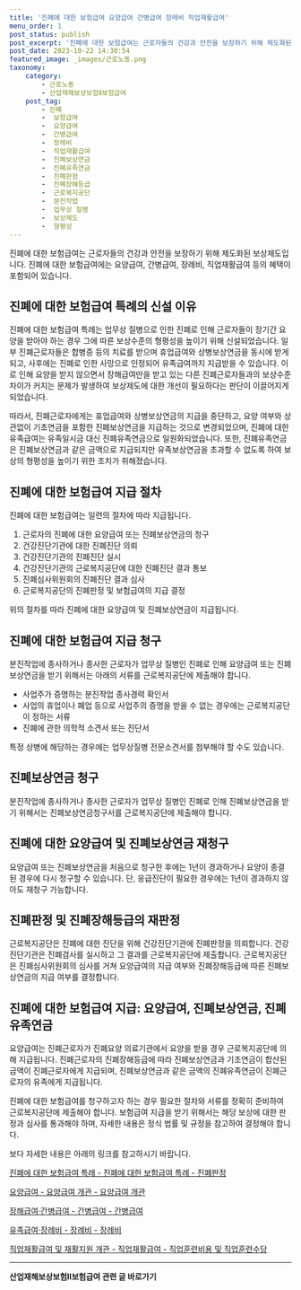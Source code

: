 ```yaml
---
title: '진폐에 대한 보험급여 요양급여 간병급여 장례비 직업재활급여'
menu_order: 1
post_status: publish
post_excerpt: '진폐에 대한 보험급여는 근로자들의 건강과 안전을 보장하기 위해 제도화된 보상제도입니다. 진폐에 대한 보험급여에는 요양급여, 간병급여, 장례비, 직업재활급여 등의 혜택이 포함되어 있습니다.'
post_date: 2023-10-22 14:30:54
featured_image: _images/근로노동.png
taxonomy:
    category:
        - 근로노동
        - 산업재해보상보험Ⅱ보험급여
    post_tag:
        - 진폐
        -  보험급여
        -  요양급여
        -  간병급여
        -  장례비
        -  직업재활급여
        -  진폐보상연금
        -  진폐유족연금
        -  진폐판정
        -  진폐장해등급
        -  근로복지공단
        -  분진작업
        -  업무상 질병
        -  보상제도
        -  형평성
---
```




진폐에 대한 보험급여는 근로자들의 건강과 안전을 보장하기 위해 제도화된 보상제도입니다. 진폐에 대한 보험급여에는 요양급여, 간병급여, 장례비, 직업재활급여 등의 혜택이 포함되어 있습니다.

## 진폐에 대한 보험급여 특례의 신설 이유

진폐에 대한 보험급여 특례는 업무상 질병으로 인한 진폐로 인해 근로자들이 장기간 요양을 받아야 하는 경우 그에 따른 보상수준의 형평성을 높이기 위해 신설되었습니다. 일부 진폐근로자들은 합병증 등의 치료를 받으며 휴업급여와 상병보상연금을 동시에 받게 되고, 사후에는 진폐로 인한 사망으로 인정되어 유족급여까지 지급받을 수 있습니다. 이로 인해 요양을 받지 않으면서 장해급여만을 받고 있는 다른 진폐근로자들과의 보상수준 차이가 커지는 문제가 발생하여 보상제도에 대한 개선이 필요하다는 판단이 이끌어지게 되었습니다.

따라서, 진폐근로자에게는 휴업급여와 상병보상연금의 지급을 중단하고, 요양 여부와 상관없이 기초연금을 포함한 진폐보상연금을 지급하는 것으로 변경되었으며, 진폐에 대한 유족급여는 유족일시금 대신 진폐유족연금으로 일원화되었습니다. 또한, 진폐유족연금은 진폐보상연금과 같은 금액으로 지급되지만 유족보상연금을 초과할 수 없도록 하여 보상의 형평성을 높이기 위한 조치가 취해졌습니다.

## 진폐에 대한 보험급여 지급 절차

진폐에 대한 보험급여는 일련의 절차에 따라 지급됩니다. 

1. 근로자의 진폐에 대한 요양급여 또는 진폐보상연금의 청구
2. 건강진단기관에 대한 진폐진단 의뢰
3. 건강진단기관의 진폐진단 실시
4. 건강진단기관의 근로복지공단에 대한 진폐진단 결과 통보
5. 진폐심사위원회의 진폐진단 결과 심사
6. 근로복지공단의 진폐판정 및 보험급여의 지급 결정

위의 절차를 따라 진폐에 대한 요양급여 및 진폐보상연금이 지급됩니다.

## 진폐에 대한 보험급여 지급 청구

분진작업에 종사하거나 종사한 근로자가 업무상 질병인 진폐로 인해 요양급여 또는 진폐보상연금을 받기 위해서는 아래의 서류를 근로복지공단에 제출해야 합니다.

- 사업주가 증명하는 분진작업 종사경력 확인서
- 사업의 휴업이나 폐업 등으로 사업주의 증명을 받을 수 없는 경우에는 근로복지공단이 정하는 서류
- 진폐에 관한 의학적 소견서 또는 진단서

특정 상병에 해당하는 경우에는 업무상질병 전문소견서를 첨부해야 할 수도 있습니다.

## 진폐보상연금 청구

분진작업에 종사하거나 종사한 근로자가 업무상 질병인 진폐로 인해 진폐보상연금을 받기 위해서는 진폐보상연금청구서를 근로복지공단에 제출해야 합니다.

## 진폐에 대한 요양급여 및 진폐보상연금 재청구

요양급여 또는 진폐보상연금을 처음으로 청구한 후에는 1년이 경과하거나 요양이 종결된 경우에 다시 청구할 수 있습니다. 단, 응급진단이 필요한 경우에는 1년이 경과하지 않아도 재청구 가능합니다.

## 진폐판정 및 진폐장해등급의 재판정

근로복지공단은 진폐에 대한 진단을 위해 건강진단기관에 진폐판정을 의뢰합니다. 건강진단기관은 진폐검사를 실시하고 그 결과를 근로복지공단에 제출합니다. 근로복지공단은 진폐심사위원회의 심사를 거쳐 요양급여의 지급 여부와 진폐장해등급에 따른 진폐보상연금의 지급 여부를 결정합니다.

## 진폐에 대한 보험급여 지급: 요양급여, 진폐보상연금, 진폐유족연금

요양급여는 진폐근로자가 진폐요양 의료기관에서 요양을 받을 경우 근로복지공단에 의해 지급됩니다. 진폐근로자의 진폐장해등급에 따라 진폐보상연금과 기초연금이 합산된 금액이 진폐근로자에게 지급되며, 진폐보상연금과 같은 금액의 진폐유족연금이 진폐근로자의 유족에게 지급됩니다.

진폐에 대한 보험급여를 청구하고자 하는 경우 필요한 절차와 서류를 정확히 준비하여 근로복지공단에 제출해야 합니다. 보험급여 지급을 받기 위해서는 해당 보상에 대한 판정과 심사를 통과해야 하며, 자세한 내용은 정식 법률 및 규정을 참고하여 결정해야 합니다.

보다 자세한 내용은 아래의 링크를 참고하시기 바랍니다.

[진폐에 대한 보험급여 특례 - 진폐에 대한 보험급여 특례 - 진폐판정](https://www.example.com)

[요양급여 - 요양급여 개관 - 요양급여 개관](https://www.example.com)

[장해급여·간병급여 - 간병급여 - 간병급여](https://www.example.com)

[유족급여·장례비 - 장례비 - 장례비](https://www.example.com)

[직업재활급여 및 재활지원 개관 - 직업재활급여 - 직업훈련비용 및 직업훈련수당](https://www.example.com)
<!-- wp:separator -->
<hr class="wp-block-separator has-alpha-channel-opacity"/>
<!-- /wp:separator -->

<!-- wp:group {"backgroundColor":"base","layout":{"type":"constrained"}} -->
<div class="wp-block-group has-base-background-color has-background"><!-- wp:paragraph {"align":"center","fontSize":"medium"} -->
<p class="has-text-align-center has-large-font-size"><strong>산업재해보상보험Ⅱ보험급여 관련 글 바로가기</strong></p>
<!-- /wp:paragraph -->


<!-- wp:latest-posts
{"categories":[{"id":10872,"count":19,"description":"","link":"https://uknowlaw.com/category/%ec%82%b0%ec%97%85%ec%9e%ac%ed%95%b4%eb%b3%b4%ec%83%81%eb%b3%b4%ed%97%98%e2%85%b1%eb%b3%b4%ed%97%98%ea%b8%89%ec%97%ac/","name":"산업재해보상보험Ⅱ보험급여","slug":"산업재해보상보험Ⅱ보험급여","taxonomy":"category","parent":0,"meta":[],"_links":{"self":[{"href":"https://uknowlaw.com/wp-json/wp/v2/categories/10872"}],"collection":[{"href":"https://uknowlaw.com/wp-json/wp/v2/categories"}],"about":[{"href":"https://uknowlaw.com/wp-json/wp/v2/taxonomies/category"}],"wp:post_type":[{"href":"https://uknowlaw.com/wp-json/wp/v2/posts?categories=10872"}],"curies":[{"name":"wp","href":"https://api.w.org/{rel}","templated":true}]}}],"postsToShow":100,"excerptLength":28,"postLayout":"grid","columns":2,"featuredImageAlign":"left","featuredImageSizeSlug":"large","fontSize":18px} /--></div>
<!-- /wp:group -->
